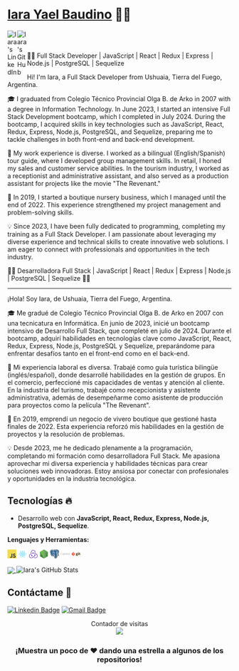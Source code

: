 # <a href="https://www.linkedin.com/in/iara-yael-baudino-70158684">Iara Yael Baudino</a> 👩‍💻

<a href="https://linkedin.com/in/iara-yael-baudino-70158684">
  <img align="left" alt="Iara's LinkedIn" width="22px" src="https://cdn.jsdelivr.net/npm/simple-icons@v3/icons/linkedin.svg" />
</a>
<a href="https://github.com/IarBaudino">
  <img align="left" alt="Iara's GitHub" width="22px" src="https://cdn.jsdelivr.net/npm/simple-icons@v3/icons/github.svg" />
</a>

<br/>
<br/>

👩‍💻 Full Stack Developer | JavaScript | React | Redux | Express | Node.js | PostgreSQL | Sequelize

Hi! I'm Iara, a Full Stack Developer from Ushuaia, Tierra del Fuego, Argentina.

🎓 I graduated from Colegio Técnico Provincial Olga B. de Arko in 2007 with a degree in Information Technology. In June 2023, I started an intensive Full Stack Development bootcamp, which I completed in July 2024. During the bootcamp, I acquired skills in key technologies such as JavaScript, React, Redux, Express, Node.js, PostgreSQL, and Sequelize, preparing me to tackle challenges in both front-end and back-end development.

💼 My work experience is diverse. I worked as a bilingual (English/Spanish) tour guide, where I developed group management skills. In retail, I honed my sales and customer service abilities. In the tourism industry, I worked as a receptionist and administrative assistant, and also served as a production assistant for projects like the movie "The Revenant."

🌱 In 2019, I started a boutique nursery business, which I managed until the end of 2022. This experience strengthened my project management and problem-solving skills.

💡 Since 2023, I have been fully dedicated to programming, completing my training as a Full Stack Developer. I am passionate about leveraging my diverse experience and technical skills to create innovative web solutions. I am eager to connect with professionals and opportunities in the tech industry.

👩‍💻 Desarrolladora Full Stack | JavaScript | React | Redux | Express | Node.js | PostgreSQL | Sequelize 👩‍💼

************************************************************************************************************************************************************************************

¡Hola! Soy Iara, de Ushuaia, Tierra del Fuego, Argentina.

🎓 Me gradué de Colegio Técnico Provincial Olga B. de Arko en 2007 con una tecnicatura en Informática. En junio de 2023, inicié un bootcamp intensivo de Desarrollo Full Stack, que completé en julio de 2024. Durante el bootcamp, adquirí habilidades en tecnologías clave como JavaScript, React, Redux, Express, Node.js, PostgreSQL y Sequelize, preparándome para enfrentar desafíos tanto en el front-end como en el back-end.

💼 Mi experiencia laboral es diversa. Trabajé como guía turística bilingüe (inglés/español), donde desarrollé habilidades en la gestión de grupos. En el comercio, perfeccioné mis capacidades de ventas y atención al cliente. En la industria del turismo, trabajé como recepcionista y asistente administrativa, además de desempeñarme como asistente de producción para proyectos como la película "The Revenant".

🌱 En 2019, emprendí un negocio de vivero boutique que gestioné hasta finales de 2022. Esta experiencia reforzó mis habilidades en la gestión de proyectos y la resolución de problemas.

💡 Desde 2023, me he dedicado plenamente a la programación, completando mi formación como desarrolladora Full Stack. Me apasiona aprovechar mi diversa experiencia y habilidades técnicas para crear soluciones web innovadoras. Estoy ansiosa por conectar con profesionales y oportunidades en la industria tecnológica.

## Tecnologías 🔥
- Desarrollo web con **JavaScript, React, Redux, Express, Node.js, PostgreSQL, Sequelize**.

**Lenguajes y Herramientas:**  

<code><img height="20" src="https://raw.githubusercontent.com/github/explore/80688e429a7d4ef2fca1e82350fe8e3517d3494d/topics/javascript/javascript.png"></code>
<code><img height="20" src="https://raw.githubusercontent.com/github/explore/80688e429a7d4ef2fca1e82350fe8e3517d3494d/topics/react/react.png"></code>
<code><img height="20" src="https://raw.githubusercontent.com/github/explore/80688e429a7d4ef2fca1e82350fe8e3517d3494d/topics/redux/redux.png"></code>
<code><img height="20" src="https://raw.githubusercontent.com/github/explore/80688e429a7d4ef2fca1e82350fe8e3517d3494d/topics/nodejs/nodejs.png"></code>
<code><img height="20" src="https://raw.githubusercontent.com/github/explore/80688e429a7d4ef2fca1e82350fe8e3517d3494d/topics/postgresql/postgresql.png"></code>
<code><img height="20" src="https://raw.githubusercontent.com/github/explore/80688e429a7d4ef2fca1e82350fe8e3517d3494d/topics/express/express.png"></code>
<code><img height="20" src="https://raw.githubusercontent.com/github/explore/80688e429a7d4ef2fca1e82350fe8e3517d3494d/topics/git/git.png"></code>

<a href="https://github.com/IarBaudino">
  <img align="center" src="https://github-readme-stats.vercel.app/api/top-langs/?username=IarBaudino&theme=radical&hide=glsl,python" />
</a>

<img src="https://github-readme-stats.vercel.app/api?username=IarBaudino&&show_icons=true&theme=radical&line_height=27&v=5" alt="Iara's GitHub Stats" />

## Contáctame 💬
[![Linkedin Badge](https://img.shields.io/badge/-iara--yael--baudino--70158684-blue?style=flat-square&logo=Linkedin&logoColor=white&link=https://www.linkedin.com/in/iara-yael-baudino-70158684/)](https://www.linkedin.com/in/iara-yael-baudino-70158684/) [![Gmail Badge](https://img.shields.io/badge/-iaba.sur@gmail.com-c14438?style=flat-square&logo=Gmail&logoColor=white&link=mailto:iaba.sur@gmail.com)](mailto:iaba.sur@gmail.com)

<p align="center"> 
  Contador de visitas<br>
  <img src="https://profile-counter.glitch.me/IarBaudino/count.svg" />
</p>

<div align="center">

### ¡Muestra un poco de ❤️ dando una estrella a algunos de los repositorios!

</div>
